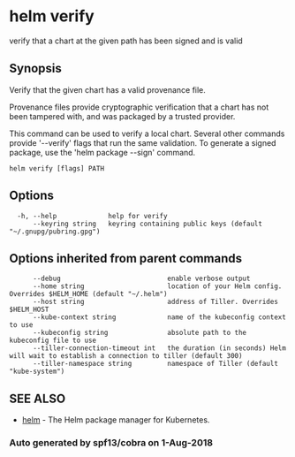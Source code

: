 # helm verify

verify that a chart at the given path has been signed and is valid

## Synopsis

Verify that the given chart has a valid provenance file.

Provenance files provide cryptographic verification that a chart has not been tampered with, and was packaged by a trusted provider.

This command can be used to verify a local chart. Several other commands provide '--verify' flags that run the same validation. To generate a signed package, use the 'helm package --sign' command.

```text
helm verify [flags] PATH
```

## Options

```text
  -h, --help             help for verify
      --keyring string   keyring containing public keys (default "~/.gnupg/pubring.gpg")
```

## Options inherited from parent commands

```text
      --debug                           enable verbose output
      --home string                     location of your Helm config. Overrides $HELM_HOME (default "~/.helm")
      --host string                     address of Tiller. Overrides $HELM_HOST
      --kube-context string             name of the kubeconfig context to use
      --kubeconfig string               absolute path to the kubeconfig file to use
      --tiller-connection-timeout int   the duration (in seconds) Helm will wait to establish a connection to tiller (default 300)
      --tiller-namespace string         namespace of Tiller (default "kube-system")
```

## SEE ALSO

* [helm](helm.md)     - The Helm package manager for Kubernetes.

### Auto generated by spf13/cobra on 1-Aug-2018

